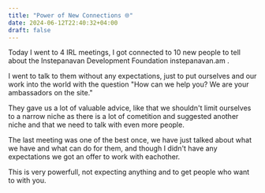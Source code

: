 ```yaml
---
title: "Power of New Connections 🌐"
date: 2024-06-12T22:40:32+04:00
draft: false
---
```


Today I went to 4 IRL meetings, I got connected to 10 new people to tell about the Instepanavan Development Foundation instepanavan.am .

I went to talk to them without any expectations, just to put ourselves and our work into the world with the question "How can we help you? We are your ambassadors on the site."

They gave us a lot of valuable advice, like that we shouldn't limit ourselves to a narrow niche as there is a lot of cometition and suggested another niche and that we need to talk with even more people.

The last meeting was one of the best once, we have just talked about what we have and what can do for them, and though I didn't have any expectations we got an offer to work with eachother.

This is very powerfull, not expecting anything and to get people who want to with you.
